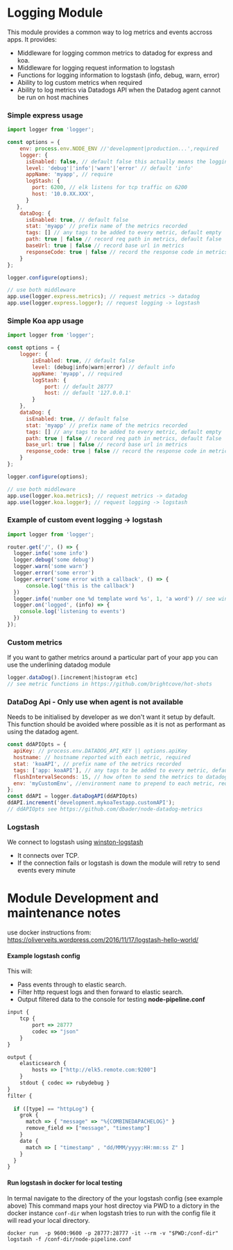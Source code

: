 # Logging  Module
This module provides a common way to log metrics and events accross apps.
It provides:
- Middleware for logging common metrics to datadog for express and koa.
- Middleware for logging request information to logstash
- Functions for logging information to logstash (info, debug, warn, error)
- Ability to log custom metrics when required
- Ability to log metrics via Datadogs API when the Datadog agent cannot be run on host machines

### Simple express usage
```js
import logger from 'logger';

const options = {
    env: process.env.NODE_ENV //'development|production...',required
    logger: {
      isEnabled: false, // default false this actually means the logging to the console will work but not logging to any external service
      level: 'debug'|'info'|'warn'|'error' // default 'info'
      appName: 'myapp', // require
      logStash: { 
        port: 6200, // elk listens for tcp traffic on 6200 
        host: '10.0.XX.XXX',
      }
   },
    dataDog: {
      isEnabled: true, // default false
      stat: 'myapp' // prefix name of the metrics recorded
      tags: [] // any tags to be added to every metric, default empty 
      path: true | false // record req path in metrics, default false
      baseUrl: true | false // record base url in metrics
      responseCode: true | false // record the response code in metrics
    }
};

logger.configure(options);

// use both middleware
app.use(logger.express.metrics); // request metrics -> datadog
app.use(logger.express.logger); // request logging -> logstash
```

### Simple Koa app usage
```js
import logger from 'logger';

const options = {
    logger: {
        isEnabled: true, // default false
        level: (debug|info|warn|error) // default info
        appName: 'myapp', // required
        logStash: { 
            port: // default 28777
            host: // default '127.0.0.1'
        }
    },
    dataDog: {
      isEnabled: true, // default false
      stat: 'myapp' // prefix name of the metrics recorded
      tags: [] // any tags to be added to every metric, default empty 
      path: true | false // record req path in metrics, default false
      base_url: true | false // record base url in metrics
	  response_code: true | false // record the response code in metrics
    }
};

logger.configure(options);

// use both middleware
app.use(logger.koa.metrics); // request metrics -> datadog
app.use(logger.koa.logger); // request logging -> logstash
```

### Example of custom event logging -> logstash
```js
import logger from 'logger';

router.get('/', () => {
  logger.info('some info')
  logger.debug('some debug')
  logger.warn('some warn')
  logger.error('some error')
  logger.error('some error with a callback', () => {
      console.log('this is the callback')
  })
  logger.info('number one %d template word %s', 1, 'a word') // see winston formatting
  logger.on('logged', (info) => {
    console.log('listening to events')
  })
});
```

### Custom metrics
If you want to gather metrics around a particular part of your app
you can use the underlining datadog module
```js
logger.dataDog().[increment|histogram etc] 
// see metric functions in https://github.com/brightcove/hot-shots 
```

### DataDog Api - Only use when agent is not available
Needs to be initialised by developer as we don't want it setup by default. This function should be avoided where possible as it is not as performant as using the datadog agent.
```js
const ddAPIOpts = {
  apiKey: // process.env.DATADOG_API_KEY || options.apiKey
  hostname: // hostname reported with each metric, required
  stat: 'koaAPI', // prefix name of the metrics recorded
  tags: ['app: koaAPI'], // any tags to be added to every metric, default empty 
  flushIntervalSeconds: 15, // how often to send the metrics to datadog, default 15,
  env: 'myCustomEnv', //environment name to prepend to each metric, required
};
const ddAPI = logger.dataDogAPI(ddAPIOpts)
ddAPI.increment('development.mykoaTestapp.customAPI');
// ddAPIOpts see https://github.com/dbader/node-datadog-metrics
```

### Logstash
We connect to logstash using [winston-logstash](https://github.com/jaakkos/winston-logstash)
* It connects over TCP.
* If the connection fails or logstash is down the module will retry to send events every minute


# Module Development and maintenance notes
use docker instructions from:
https://oliverveits.wordpress.com/2016/11/17/logstash-hello-world/
#### Example logstash config
This will: 
* Pass events through to elastic search.
* Filter http request logs and then forward to elastic search.
* Output filtered data to the console for testing
**node-pipeline.conf**

``` js
input { 
	tcp { 
		port => 28777 
		codec => "json"
	} 
} 

output {
	elasticsearch {
		hosts => ["http://elk5.remote.com:9200"] 
	} 
	stdout { codec => rubydebug }
} 
filter {
	
  if ([type] == "httpLog") {
  	grok {
	  match => { "message" => "%{COMBINEDAPACHELOG}" }
	  remove_field => ["message", "timestamp"]
	}
	date {
	  match => [ "timestamp" , "dd/MMM/yyyy:HH:mm:ss Z" ]
	}
  }
}
```

#### Run logstash in docker for local testing
In termal navigate to the directory of the your logstash config (see example above)
This command maps your host directoy via PWD to a dictory in the docker instance `conf-dir` when logstash tries to run with the config file it will read your local directory.
```
docker run  -p 9600:9600 -p 28777:28777 -it --rm -v "$PWD:/conf-dir" logstash -f /conf-dir/node-pipeline.conf
```